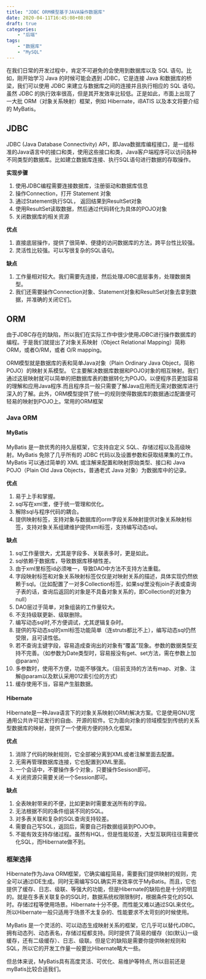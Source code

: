 ```yaml
---
title: "JDBC ORM模型基于JAVA操作数据库"
date: 2020-04-11T16:45:08+08:00
draft: true
categories: 
    - "后端"
tags: 
    - "数据库"
    - "MySQL"    
---
```


在我们日常的开发过程中，肯定不可避免的会使用到数据库以及 SQL 语句。比如，刚开始学习 Java 的时候可能会遇到 JDBC，它是连接 Java 和数据库的桥梁，我们可以使用 JDBC 来建立与数据库之间的连接并且执行相应的 SQL 语句。虽然 JDBC 的执行效率很高，但是其开发效率比较低。正是如此，市面上出现了一大批 ORM（对象关系映射）框架，例如 Hibernate，iBATIS 以及本文将要介绍的 MyBatis。

<!--more-->

## JDBC

JDBC (Java Database Connectivity) API，即Java数据库编程接口，是一组标准的Java语言中的接口和类，使用这些接口和类，Java客户端程序可以访问各种不同类型的数据库。比如建立数据库连接、执行SQL语句进行数据的存取操作。

**实现步骤**

1. 使用JDBC编程需要连接数据库，注册驱动和数据库信息
1. 操作Connection，打开 Statement 对象 
1. 通过Statement执行SQL， 返回结果到ResultSet对象
1. 使用ResultSet读取数据，然后通过代码转化为具体的POJO对象
1. 关闭数据库的相关资源

**优点**

1. 直接底层操作，提供了很简单、便捷的访问数据库的方法，跨平台性比较强。
1. 灵活性比较强。可以写很复杂的SQL语句。

**缺点** 

1. 工作量相对较大。我们需要先连接，然后处理JDBC底层事务，处理数据类型。
1. 我们还需要操作Connection对象、Statement对象和ResultSet对象去拿到数据，并准确的关闭它们。

## ORM

由于JDBC存在的缺陷，所以我们在实际工作中很少使用JDBC进行操作数据库的编程。于是我们就提出了对象关系映射（Object Relational Mapping）简称 ORM，或者O/RM，或者 O/R mapping。

ORM模型就是数据库的表和简单Java对象（Plain Ordinary Java Object，简称POJO）的映射关系模型。   它主要解决数据库数据和POJO对象的相互映射。我们通过这层映射就可以简单的把数据库表的数据转化为POJO。以便程序员更加容易的理解和应用Java程序.而且程序员一般只需要了解Java应用而无需对数据库进行深入的了解。此外，ORM模型提供了统一的规则使得数据库的数据通过配置便可轻易的映射到POJO上。常用的ORM框架 

### Java ORM

#### MyBatis

MyBatis 是一款优秀的持久层框架，它支持自定义 SQL、存储过程以及高级映射。MyBatis 免除了几乎所有的 JDBC 代码以及设置参数和获取结果集的工作。MyBatis 可以通过简单的 XML 或注解来配置和映射原始类型、接口和 Java POJO（Plain Old Java Objects，普通老式 Java 对象）为数据库中的记录。

**优点**

1. 易于上手和掌握。
1. sql写在xml里，便于统一管理和优化。
1. 解除sql与程序代码的耦合。
1. 提供映射标签，支持对象与数据库的orm字段关系映射提供对象关系映射标签，支持对象关系组建维护提供xml标签，支持编写动态sql。

**缺点**

1. sql工作量很大，尤其是字段多、关联表多时，更是如此。
1. sql依赖于数据库，导致数据库移植性差。
1. 由于xml里标签id必须唯一，导致DAO中方法不支持方法重载。
1. 字段映射标签和对象关系映射标签仅仅是对映射关系的描述，具体实现仍然依赖于sql。（比如配置了一对多Collection标签，如果sql里没有join子表或查询子表的话，查询后返回的对象是不具备对象关系的，即Collection的对象为null）
1. DAO层过于简单，对象组装的工作量较大。
1. 不支持级联更新、级联删除。
1. 编写动态sql时,不方便调试，尤其逻辑复杂时。
1. 提供的写动态sql的xml标签功能简单（连struts都比不上），编写动态sql仍然受限，且可读性低。
1. 若不查询主键字段，容易造成查询出的对象有“覆盖”现象。参数的数据类型支持不完善。（如参数为Date类型时，容易报没有get、set方法，需在参数上加@param）
1. 多参数时，使用不方便，功能不够强大。（目前支持的方法有map、对象、注解@param以及默认采用012索引位的方式）
1. 缓存使用不当，容易产生脏数据。

#### Hibernate

Hibernate是一种Java语言下的对象关系映射(ORM)解决方案。它是使用GNU宽通用公共许可证发行的自由、开源的软件。它为面向对象的领域模型到传统的关系型数据库的映射，提供了一个使用方便的持久化框架。

**优点**

1. 消除了代码的映射规则，它全部被分离到XML或者注解里面去配置。
1. 无需再管理数据库连接，它也配置到XML里面。
1. 一个会话中，不要操作多个对象，只要操作Sesison即可。
1. 关闭资源只需要关闭一个Session即可。

**缺点**

1. 全表映射带来的不便，比如更新时需要发送所有的字段。
1. 无法根据不同的条件组装不同的SQL。　
1. 对多表关联和复杂的SQL查询支持较差。
1. 需要自己写SQL，返回后，需要自己将数据组装到POJO中。
1. 不能有效支持存储过程。虽然有HQL，但是性能较差，大型互联网往往需要优化SQL，而Hibernate做不到。

### 框架选择        

Hibernate作为Java ORM框架，它确实编程简易，需要我们提供映射的规则，完全可以通过IDE生成。同时无需编写SQL确实开发效率优于MyBatis。而且，它也提供了缓存、日志、级联、等强大的功能，但是Hibernate的缺陷也是十分的明显的。就是在多表关联复杂的SQL时，数据系统权限限制时，根据条件变化的SQL时。存储过程等使用场景。Hibernate十分不便。而性能又难以通过SQL来优化。所以Hibernate一般只适用于场景不太复杂的、性能要求不太苛刻的时候使用。    

MyBatis 是一个灵活的、可以动态生成映射关系的框架，它几乎可以替代JDBC。拥有动态列、动态表名，存储过程都支持。同时提供了简易的缓存（如(默认)一级缓存，还有二级缓存）、日志、级联。但是它的缺陷是需要你提供映射规则和SQL，所以它的开发工作量一般要比Hibernate略大一些。

但总体来说，MyBatis具有高度灵活、可优化、易维护等特点, 所以目前还是myBatis比较合适我们。
